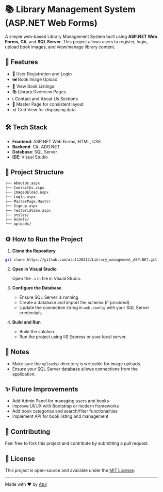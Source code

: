 # 📚 Library Management System (ASP.NET Web Forms)

A simple web-based Library Management System built using **ASP.NET Web Forms**, **C#**, and **SQL Server**. This project allows users to register, login, upload book images, and view/manage library content.

## 🚀 Features

- 🔐 User Registration and Login
- 🖼️ Book Image Upload
- 📄 View Book Listings
- 📚 Library Overview Pages
- 📞 Contact and About Us Sections
- 🧩 Master Page for consistent layout
- 📊 Grid View for displaying data

## 🛠️ Tech Stack

- **Frontend**: ASP.NET Web Forms, HTML, CSS
- **Backend**: C#, ADO.NET
- **Database**: SQL Server
- **IDE**: Visual Studio

## 📂 Project Structure

```bash
├── AboutUs.aspx
├── ContactUs.aspx
├── ImageUpload.aspx
├── Login.aspx
├── MasterPage.Master
├── Signup.aspx
├── TestGridView.aspx
├── styles/
├── Assets/
└── uploads/
```

## ⚙️ How to Run the Project

1. **Clone the Repository**

```bash
git clone https://github.com/atul120212/Library_management_ASP.NET.git
```

2. **Open in Visual Studio**

   Open the `.sln` file in Visual Studio.

3. **Configure the Database**

   - Ensure SQL Server is running.
   - Create a database and import the schema (if provided).
   - Update the connection string in `web.config` with your SQL Server credentials.

4. **Build and Run**

   - Build the solution.
   - Run the project using IIS Express or your local server.


## 📌 Notes

- Make sure the `uploads/` directory is writeable for image uploads.
- Ensure your SQL Server database allows connections from the application.

## ✨ Future Improvements

- Add Admin Panel for managing users and books
- Improve UI/UX with Bootstrap or modern frameworks
- Add book categories and search/filter functionalities
- Implement API for book listing and management

## 🙌 Contributing

Feel free to fork this project and contribute by submitting a pull request.

## 📄 License

This project is open-source and available under the [MIT License](LICENSE).

---

Made with ❤️ by [Atul](https://github.com/atul120212)

